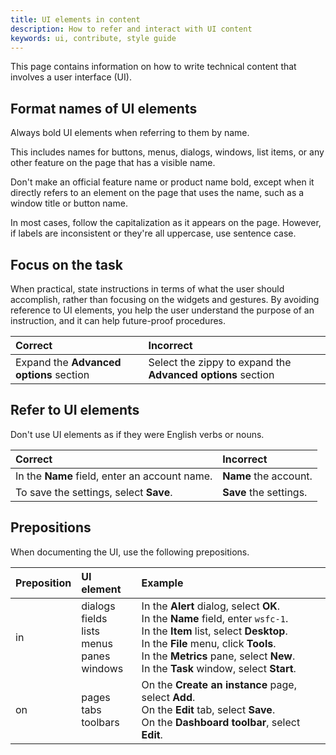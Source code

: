 ```yaml
---
title: UI elements in content
description: How to refer and interact with UI content
keywords: ui, contribute, style guide
---
```


This page contains information on how to write technical content that involves a user interface (UI).

## Format names of UI elements

Always bold UI elements when referring to them by name.

This includes names for buttons, menus, dialogs, windows, list items, or any other feature on the page that has a visible name.

Don't make an official feature name or product name bold, except when it directly refers to an element on the page that uses the name, such as a window title or button name.

In most cases, follow the capitalization as it appears on the page. However, if labels are inconsistent or they're all uppercase, use sentence case.

## Focus on the task

When practical, state instructions in terms of what the user should accomplish, rather than focusing on the widgets and gestures. By avoiding reference to UI elements, you help the user understand the purpose of an instruction, and it can help future-proof procedures.

|Correct     |Incorrect    |
|:-----------|:------------|
|Expand the **Advanced options** section | Select the zippy to expand the **Advanced options** section|


## Refer to UI elements
Don't use UI elements as if they were English verbs or nouns.

|Correct     |Incorrect    |
|:-----------|:------------|
|In the **Name** field, enter an account name. | **Name** the account.|
|To save the settings, select **Save**.| **Save** the settings.|

## Prepositions

When documenting the UI, use the following prepositions. 

|Preposition   |UI element   |  Example |
|:-----------|:------------|:-----------|
|in          | dialogs <br>fields <br>lists <br>menus <br>panes <br>windows <br>| In the **Alert** dialog, select **OK**. <br> In the **Name** field, enter `wsfc-1`. <br> In the **Item** list, select **Desktop**. <br>In the **File** menu, click **Tools**.<br> In the **Metrics** pane, select **New**. <br>In the **Task** window, select **Start**. |
| on         |pages <br>tabs <br>toolbars | On the **Create an instance** page, select **Add**. <br> On the **Edit** tab, select **Save**.<br> On the **Dashboard toolbar**, select **Edit**.<br>|